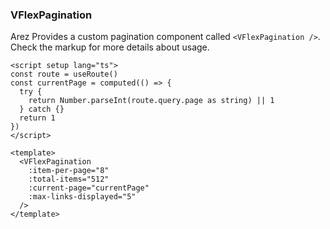 ### VFlexPagination

Arez Provides a custom pagination component called `<VFlexPagination />`.
Check the markup for more details about usage.

<!--code-->

```vue
<script setup lang="ts">
const route = useRoute()
const currentPage = computed(() => {
  try {
    return Number.parseInt(route.query.page as string) || 1
  } catch {}
  return 1
})
</script>

<template>
  <VFlexPagination
    :item-per-page="8"
    :total-items="512"
    :current-page="currentPage"
    :max-links-displayed="5"
  />
</template>
```

<!--/code-->
